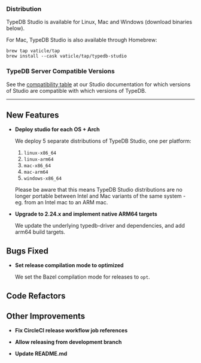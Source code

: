 ### Distribution

TypeDB Studio is available for Linux, Mac and Windows (download binaries below).

For Mac, TypeDB Studio is also available through Homebrew:

```
brew tap vaticle/tap
brew install --cask vaticle/tap/typedb-studio
```

### TypeDB Server Compatible Versions

See the [compatibility table](https://typedb.com/docs/clients/2.x/studio#_version_compatibility) at our Studio
documentation for which versions of Studio are compatible with which versions of TypeDB.

---


## New Features
- **Deploy studio for each OS + Arch**
  
  We deploy 5 separate distributions of TypeDB Studio, one per platform:
  
  1. `linux-x86_64`
  2. `linux-arm64`
  3. `mac-x86_64`
  4. `mac-arm64`
  5. `windows-x86_64`
  
  Please be aware that this means TypeDB Studio distributions are no longer portable between Intel and Mac variants of the same system - eg. from an Intel mac to an ARM mac. 
  
  
- **Upgrade to 2.24.x and implement native ARM64 targets**
  
  We update the underlying typedb-driver and dependencies, and add arm64 build targets.
  
  

## Bugs Fixed
- **Set release compilation mode to optimized**
  
  We set the Bazel compilation mode for releases to `opt`.
  

## Code Refactors


## Other Improvements
- **Fix CircleCI release workflow job references**

- **Allow releasing from development branch**

- **Update README.md**

    

